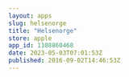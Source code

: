 ```yaml
---
layout: apps
slug: helsenorge
title: "Helsenorge"
store: apple
app_id: 1108860468
date: 2023-05-03T07:01:53Z
published: 2016-09-02T14:46:53Z
---
```

